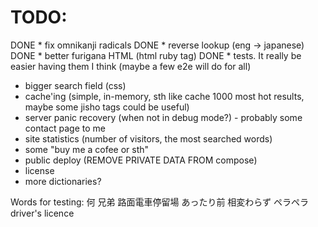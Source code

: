 # TODO:
DONE * fix omnikanji radicals
DONE * reverse lookup (eng -> japanese)
DONE * better furigana HTML (html ruby tag)
DONE * tests. It really be easier having them I think (maybe a few e2e will do for all)
* bigger search field (css)
* cache'ing (simple, in-memory, sth like cache 1000 most hot results, maybe some jisho tags could be useful)
* server panic recovery (when not in debug mode?) - probably some contact page to me
* site statistics (number of visitors, the most searched words)
* some "buy me a cofee or sth"
* public deploy (REMOVE PRIVATE DATA FROM compose)
* license
* more dictionaries?

Words for testing:
何
兄弟
路面電車停留場 
あったり前
相変わらず
ペラペラ
driver's licence
